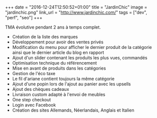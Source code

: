 +++
date = "2016-12-24T12:50:52+01:00"
title = "JardinChic"
image = "jardinchic.png"
link_url = "http://www.jardinchic.com/"
tags = ["dev", "perf", "seo"]
+++

TMA évolutive pendant 2 ans à temps complet.

- Création de la liste des marques
- Développement pour avoir des ventes privés
- Modification du menu pour afficher le dernier produit de la catégorie ainsi que le dernier article du blog en rapport
- Ajout d'un slider contenant les produits les plus vues, commandés
- Optimisation technique du référencement
- Mise en avant de produits dans les catégories
- Gestion de l'éco taxe
- Le fil d'ariane contient toujours la même catégorie
- Ajout d'une popin lors de l'ajout au panier avec les upsells
- Ajout des chèques cadeaux
- Livraison custom adapté à l'envoi de meubles
- One step checkout
- Login avec Facebook
- Création des sites Allemands, Néerlandais, Anglais et Italien